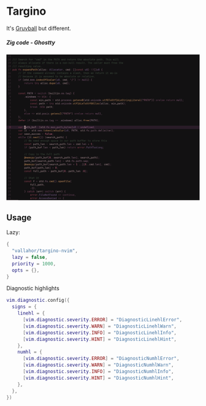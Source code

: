 # Targino

It's [Gruvball](https://github.com/mrwilford/gruvball) but different.

##### Zig code - Ghostty

![Zig Code - Ghostty](assets/zig_ghostty_screenshot.png "Zig code - Ghostty")

## Usage

Lazy:
```lua
{
  "vallahor/targino-nvim",
  lazy = false,
  priority = 1000,
  opts = {},
}
```

Diagnostic highlights
```lua
vim.diagnostic.config({
  signs = {
    linehl = {
      [vim.diagnostic.severity.ERROR] = "DiagnosticLinehlError",
      [vim.diagnostic.severity.WARN] = "DiagnosticLinehlWarn",
      [vim.diagnostic.severity.INFO] = "DiagnosticLinehlInfo",
      [vim.diagnostic.severity.HINT] = "DiagnosticLinehlHint",
    },
    numhl = {
      [vim.diagnostic.severity.ERROR] = "DiagnosticNumhlError",
      [vim.diagnostic.severity.WARN] = "DiagnosticNumhlWarn",
      [vim.diagnostic.severity.INFO] = "DiagnosticNumhlInfo",
      [vim.diagnostic.severity.HINT] = "DiagnosticNumhlHint",
    },
  },
})

```
